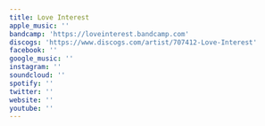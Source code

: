 ```yaml
---
title: Love Interest
apple_music: ''
bandcamp: 'https://loveinterest.bandcamp.com'
discogs: 'https://www.discogs.com/artist/707412-Love-Interest'
facebook: ''
google_music: ''
instagram: ''
soundcloud: ''
spotify: ''
twitter: ''
website: ''
youtube: ''
---
```

